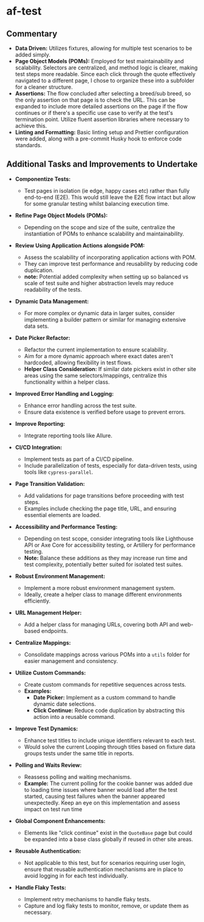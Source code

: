 # af-test

## **Commentary**

- **Data Driven:** Utilizes fixtures, allowing for multiple test scenarios to be added simply.
- **Page Object Models (POMs):** Employed for test maintainability and scalability. Selectors are centralized, and method logic is clearer, making test steps more readable. Since each click through the quote effectively navigated to a different page, I chose to organize these into a subfolder for a cleaner structure.
- **Assertions:** The flow concluded after selecting a breed/sub breed, so the only assertion on that page is to check the URL. This can be expanded to include more detailed assertions on the page if the flow continues or if there's a specific use case to verify at the test's termination point. Utilize fluent assertion libraries where necessary to achieve this.
- **Linting and Formatting:** Basic linting setup and Prettier configuration were added, along with a pre-commit Husky hook to enforce code standards.

## **Additional Tasks and Improvements to Undertake**

- **Componentize Tests:**
  - Test pages in isolation (ie edge, happy cases etc) rather than fully end-to-end (E2E). This would still leave the E2E flow intact but allow for some granular testing whilst balancing execution time.
  
- **Refine Page Object Models (POMs):**
  - Depending on the scope and size of the suite, centralize the instantiation of POMs to enhance scalability and maintainability.
  
- **Review Using Application Actions alongside POM:**
  - Assess the scalability of incorporating application actions with POM.
  - They can improve test performance and reusability by reducing code duplication.
  - **note:** Potential added complexity when setting up so balanced vs scale of test suite and higher abstraction levels may reduce readability of the tests.
  
- **Dynamic Data Management:**
  - For more complex or dynamic data in larger suites, consider implementing a builder pattern or similar for managing extensive data sets.
  
- **Date Picker Refactor:**
  - Refactor the current implementation to ensure scalability.
  - Aim for a more dynamic approach where exact dates aren't hardcoded, allowing flexibility in test flows.
  - **Helper Class Consideration:** If similar date pickers exist in other site areas using the same selectors/mappings, centralize this functionality within a helper class.
  
- **Improved Error Handling and Logging:**
  - Enhance error handling across the test suite.
  - Ensure data existence is verified before usage to prevent errors.
  
- **Improve Reporting:**
  - Integrate reporting tools like Allure.
  
- **CI/CD Integration:**
  - Implement tests as part of a CI/CD pipeline.
  - Include parallelization of tests, especially for data-driven tests, using tools like `cypress-parallel`.
  
- **Page Transition Validation:**
  - Add validations for page transitions before proceeding with test steps.
  - Examples include checking the page title, URL, and ensuring essential elements are loaded.
  
- **Accessibility and Performance Testing:**
  - Depending on test scope, consider integrating tools like Lighthouse API or Axe Core for accessibility testing, or Artillery for performance testing.
  - **Note:** Balance these additions as they may increase run time and test complexity, potentially better suited for isolated test suites.
  
- **Robust Environment Management:**
  - Implement a more robust environment management system.
  - Ideally, create a helper class to manage different environments efficiently.
  
- **URL Management Helper:**
  - Add a helper class for managing URLs, covering both API and web-based endpoints.
  
- **Centralize Mappings:**
  - Consolidate mappings across various POMs into a `utils` folder for easier management and consistency.
  
- **Utilize Custom Commands:**
  - Create custom commands for repetitive sequences across tests.
  - **Examples:**
    - **Date Picker:** Implement as a custom command to handle dynamic date selections.
    - **Click Continue:** Reduce code duplication by abstracting this action into a reusable command.
  
- **Improve Test Dynamics:**
  - Enhance test titles to include unique identifiers relevant to each test.
  - Would solve the current Looping through titles based on fixture data groups tests under the same title in reports.
  
- **Polling and Waits Review:**
  - Reassess polling and waiting mechanisms.
  - **Example:** The current polling for the cookie banner was added due to loading time issues where banner would load after the test started, causing test failures when the banner appeared unexpectedly. Keep an eye on this implementation and assess impact on test run time
  
- **Global Component Enhancements:**
  - Elements like "click continue" exist in the `QuoteBase` page but could be expanded into a base class globally if reused in other site areas.
  
- **Reusable Authentication:**
  - Not applicable to this test, but for scenarios requiring user login, ensure that reusable authentication mechanisms are in place to avoid logging in for each test individually.
  
- **Handle Flaky Tests:**
  - Implement retry mechanisms to handle flaky tests.
  - Capture and log flaky tests to monitor, remove, or update them as necessary.